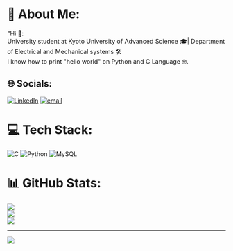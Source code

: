 # 💫 About Me:
"Hi 👋:<br>University student at Kyoto University of Advanced Science 🎓| Department of Electrical and Mechanical systems 🛠️ <br>I know how to print "hello world" on Python and C Language 🤓.


## 🌐 Socials:
[![LinkedIn](https://img.shields.io/badge/LinkedIn-%230077B5.svg?logo=linkedin&logoColor=white)](https://linkedin.com/in/aaventura00) [![email](https://img.shields.io/badge/Email-D14836?logo=gmail&logoColor=white)](mailto:professional.albano@gmail.com) 

# 💻 Tech Stack:
![C](https://img.shields.io/badge/c-%2300599C.svg?style=for-the-badge&logo=c&logoColor=white) ![Python](https://img.shields.io/badge/python-3670A0?style=for-the-badge&logo=python&logoColor=ffdd54) ![MySQL](https://img.shields.io/badge/mysql-4479A1.svg?style=for-the-badge&logo=mysql&logoColor=white)
# 📊 GitHub Stats:
![](https://github-readme-stats.vercel.app/api?username=Albano-Agnelo&theme=tokyonight&hide_border=false&include_all_commits=false&count_private=false)<br/>
![](https://nirzak-streak-stats.vercel.app/?user=Albano-Agnelo&theme=tokyonight&hide_border=false)<br/>
![](https://github-readme-stats.vercel.app/api/top-langs/?username=Albano-Agnelo&theme=tokyonight&hide_border=false&include_all_commits=false&count_private=false&layout=compact)

---
[![](https://visitcount.itsvg.in/api?id=Albano-Agnelo&icon=0&color=0)](https://visitcount.itsvg.in)

<!-- Proudly created with GPRM ( https://gprm.itsvg.in ) -->
